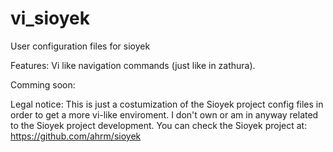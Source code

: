 # vi_sioyek

User configuration files for sioyek

Features:
  Vi like navigation commands (just like in zathura).
  
Comming soon:

Legal notice:
  This is just a costumization of the Sioyek project config files in order to get a more vi-like enviroment. I don't own or am in anyway related to the Sioyek project development.
  You can check the Sioyek project at: https://github.com/ahrm/sioyek 
  

